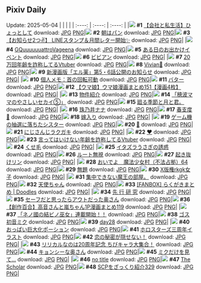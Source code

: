 ## Pixiv Daily
Update: 2025-05-04
|      |      |      |
| :----: | :----: | :----: |
|![](https://pixiv.microyu.workers.dev/c/240x480/img-master/img/2025/05/02/12/00/23/129937622_p0_master1200.jpg) **#1** [【会社と私生活】ひょっとして](https://www.pixiv.net/artworks/129937622) download: [JPG](https://pixiv.microyu.workers.dev/img-original/img/2025/05/02/12/00/23/129937622_p0.jpg) [PNG](https://pixiv.microyu.workers.dev/img-original/img/2025/05/02/12/00/23/129937622_p0.png)|![](https://pixiv.microyu.workers.dev/c/240x480/img-master/img/2025/05/02/07/30/03/129932832_p0_master1200.jpg) **#2** [朝はパン](https://www.pixiv.net/artworks/129932832) download: [JPG](https://pixiv.microyu.workers.dev/img-original/img/2025/05/02/07/30/03/129932832_p0.jpg) [PNG](https://pixiv.microyu.workers.dev/img-original/img/2025/05/02/07/30/03/129932832_p0.png)|![](https://pixiv.microyu.workers.dev/c/240x480/img-master/img/2025/05/02/19/57/34/129950108_p0_master1200.jpg) **#3** [【お知らせ2つ✌️】 LINEスタンプ＆月間レター開始✨](https://www.pixiv.net/artworks/129950108) download: [JPG](https://pixiv.microyu.workers.dev/img-original/img/2025/05/02/19/57/34/129950108_p0.jpg) [PNG](https://pixiv.microyu.workers.dev/img-original/img/2025/05/02/19/57/34/129950108_p0.png)|
|![](https://pixiv.microyu.workers.dev/c/240x480/img-master/img/2025/05/03/15/14/12/129923113_p0_master1200.jpg) **#4** [GQuuuuuuattroVageena](https://www.pixiv.net/artworks/129923113) download: [JPG](https://pixiv.microyu.workers.dev/img-original/img/2025/05/03/15/14/12/129923113_p0.jpg) [PNG](https://pixiv.microyu.workers.dev/img-original/img/2025/05/03/15/14/12/129923113_p0.png)|![](https://pixiv.microyu.workers.dev/c/240x480/img-master/img/2025/05/03/00/01/18/129960918_p0_master1200.jpg) **#5** [ある日のお出かけイベント](https://www.pixiv.net/artworks/129960918) download: [JPG](https://pixiv.microyu.workers.dev/img-original/img/2025/05/03/00/01/18/129960918_p0.jpg) [PNG](https://pixiv.microyu.workers.dev/img-original/img/2025/05/03/00/01/18/129960918_p0.png)|![](https://pixiv.microyu.workers.dev/c/240x480/img-master/img/2025/05/02/00/00/07/129922990_p0_master1200.jpg) **#6** [ビビアン](https://www.pixiv.net/artworks/129922990) download: [JPG](https://pixiv.microyu.workers.dev/img-original/img/2025/05/02/00/00/07/129922990_p0.jpg) [PNG](https://pixiv.microyu.workers.dev/img-original/img/2025/05/02/00/00/07/129922990_p0.png)|
|![](https://pixiv.microyu.workers.dev/c/240x480/img-master/img/2025/05/02/21/06/20/129953189_p0_master1200.jpg) **#7** [20万回年齢を詐称してるVtuber](https://www.pixiv.net/artworks/129953189) download: [JPG](https://pixiv.microyu.workers.dev/img-original/img/2025/05/02/21/06/20/129953189_p0.jpg) [PNG](https://pixiv.microyu.workers.dev/img-original/img/2025/05/02/21/06/20/129953189_p0.png)|![](https://pixiv.microyu.workers.dev/c/240x480/img-master/img/2025/05/02/17/10/28/129944495_p0_master1200.jpg) **#8** [Vivian🫧](https://www.pixiv.net/artworks/129944495) download: [JPG](https://pixiv.microyu.workers.dev/img-original/img/2025/05/02/17/10/28/129944495_p0.jpg) [PNG](https://pixiv.microyu.workers.dev/img-original/img/2025/05/02/17/10/28/129944495_p0.png)|![](https://pixiv.microyu.workers.dev/c/240x480/img-master/img/2025/05/02/16/46/40/129943841_p0_master1200.jpg) **#9** [新漫画版「エル薬」第5・6話公開のお知らせ](https://www.pixiv.net/artworks/129943841) download: [JPG](https://pixiv.microyu.workers.dev/img-original/img/2025/05/02/16/46/40/129943841_p0.jpg) [PNG](https://pixiv.microyu.workers.dev/img-original/img/2025/05/02/16/46/40/129943841_p0.png)|
|![](https://pixiv.microyu.workers.dev/c/240x480/img-master/img/2025/05/03/06/00/08/129969321_p0_master1200.jpg) **#10** [個人メモ：首の回転可動](https://www.pixiv.net/artworks/129969321) download: [JPG](https://pixiv.microyu.workers.dev/img-original/img/2025/05/03/06/00/08/129969321_p0.jpg) [PNG](https://pixiv.microyu.workers.dev/img-original/img/2025/05/03/06/00/08/129969321_p0.png)|![](https://pixiv.microyu.workers.dev/c/240x480/img-master/img/2025/05/02/20/30/03/129951528_p0_master1200.jpg) **#11** [バター](https://www.pixiv.net/artworks/129951528) download: [JPG](https://pixiv.microyu.workers.dev/img-original/img/2025/05/02/20/30/03/129951528_p0.jpg) [PNG](https://pixiv.microyu.workers.dev/img-original/img/2025/05/02/20/30/03/129951528_p0.png)|![](https://pixiv.microyu.workers.dev/c/240x480/img-master/img/2025/05/02/00/00/39/129923182_p0_master1200.jpg) **#12** [【ウマ娘】ウマ娘漫画まとめ151【漫画4枚】](https://www.pixiv.net/artworks/129923182) download: [JPG](https://pixiv.microyu.workers.dev/img-original/img/2025/05/02/00/00/39/129923182_p0.jpg) [PNG](https://pixiv.microyu.workers.dev/img-original/img/2025/05/02/00/00/39/129923182_p0.png)|
|![](https://pixiv.microyu.workers.dev/c/240x480/img-master/img/2025/05/03/10/40/33/129974467_p0_master1200.jpg) **#13** [物件紹介](https://www.pixiv.net/artworks/129974467) download: [JPG](https://pixiv.microyu.workers.dev/img-original/img/2025/05/03/10/40/33/129974467_p0.jpg) [PNG](https://pixiv.microyu.workers.dev/img-original/img/2025/05/03/10/40/33/129974467_p0.png)|![](https://pixiv.microyu.workers.dev/c/240x480/img-master/img/2025/05/03/12/13/42/129976871_p0_master1200.jpg) **#14** [「穂波ママのやさしいセカイ⑤」](https://www.pixiv.net/artworks/129976871) download: [JPG](https://pixiv.microyu.workers.dev/img-original/img/2025/05/03/12/13/42/129976871_p0.jpg) [PNG](https://pixiv.microyu.workers.dev/img-original/img/2025/05/03/12/13/42/129976871_p0.png)|![](https://pixiv.microyu.workers.dev/c/240x480/img-master/img/2025/05/02/19/09/58/129948499_p0_master1200.jpg) **#15** [廻る季節と月と君。](https://www.pixiv.net/artworks/129948499) download: [JPG](https://pixiv.microyu.workers.dev/img-original/img/2025/05/02/19/09/58/129948499_p0.jpg) [PNG](https://pixiv.microyu.workers.dev/img-original/img/2025/05/02/19/09/58/129948499_p0.png)|
|![](https://pixiv.microyu.workers.dev/c/240x480/img-master/img/2025/05/02/00/00/03/129922952_p0_master1200.jpg) **#16** [珠乃井ナナ](https://www.pixiv.net/artworks/129922952) download: [JPG](https://pixiv.microyu.workers.dev/img-original/img/2025/05/02/00/00/03/129922952_p0.jpg) [PNG](https://pixiv.microyu.workers.dev/img-original/img/2025/05/02/00/00/03/129922952_p0.png)|![](https://pixiv.microyu.workers.dev/c/240x480/img-master/img/2025/05/02/01/30/17/129926756_p0_master1200.jpg) **#17** [春支度🌷](https://www.pixiv.net/artworks/129926756) download: [JPG](https://pixiv.microyu.workers.dev/img-original/img/2025/05/02/01/30/17/129926756_p0.jpg) [PNG](https://pixiv.microyu.workers.dev/img-original/img/2025/05/02/01/30/17/129926756_p0.png)|![](https://pixiv.microyu.workers.dev/c/240x480/img-master/img/2025/05/02/07/04/08/129932389_p0_master1200.jpg) **#18** [嫁入り](https://www.pixiv.net/artworks/129932389) download: [JPG](https://pixiv.microyu.workers.dev/img-original/img/2025/05/02/07/04/08/129932389_p0.jpg) [PNG](https://pixiv.microyu.workers.dev/img-original/img/2025/05/02/07/04/08/129932389_p0.png)|
|![](https://pixiv.microyu.workers.dev/c/240x480/img-master/img/2025/05/03/21/12/21/129992931_p0_master1200.jpg) **#19** [ゲーム機の抽選に落ちたシスター](https://www.pixiv.net/artworks/129992931) download: [JPG](https://pixiv.microyu.workers.dev/img-original/img/2025/05/03/21/12/21/129992931_p0.jpg) [PNG](https://pixiv.microyu.workers.dev/img-original/img/2025/05/03/21/12/21/129992931_p0.png)|![](https://pixiv.microyu.workers.dev/c/240x480/img-master/img/2025/05/02/16/34/57/129943579_p0_master1200.jpg) **#20** [🐰](https://www.pixiv.net/artworks/129943579) download: [JPG](https://pixiv.microyu.workers.dev/img-original/img/2025/05/02/16/34/57/129943579_p0.jpg) [PNG](https://pixiv.microyu.workers.dev/img-original/img/2025/05/02/16/34/57/129943579_p0.png)|![](https://pixiv.microyu.workers.dev/c/240x480/img-master/img/2025/05/02/00/11/06/129923870_p0_master1200.jpg) **#21** [にじさんじラクガキ](https://www.pixiv.net/artworks/129923870) download: [JPG](https://pixiv.microyu.workers.dev/img-original/img/2025/05/02/00/11/06/129923870_p0.jpg) [PNG](https://pixiv.microyu.workers.dev/img-original/img/2025/05/02/00/11/06/129923870_p0.png)|
|![](https://pixiv.microyu.workers.dev/c/240x480/img-master/img/2025/05/02/00/00/01/129922934_p0_master1200.jpg) **#22** [♥](https://www.pixiv.net/artworks/129922934) download: [JPG](https://pixiv.microyu.workers.dev/img-original/img/2025/05/02/00/00/01/129922934_p0.jpg) [PNG](https://pixiv.microyu.workers.dev/img-original/img/2025/05/02/00/00/01/129922934_p0.png)|![](https://pixiv.microyu.workers.dev/c/240x480/img-master/img/2025/05/03/21/05/00/129992656_p0_master1200.jpg) **#23** [言ってはいけない年齢を詐称してるVtuber](https://www.pixiv.net/artworks/129992656) download: [JPG](https://pixiv.microyu.workers.dev/img-original/img/2025/05/03/21/05/00/129992656_p0.jpg) [PNG](https://pixiv.microyu.workers.dev/img-original/img/2025/05/03/21/05/00/129992656_p0.png)|![](https://pixiv.microyu.workers.dev/c/240x480/img-master/img/2025/05/02/00/00/27/129923126_p0_master1200.jpg) **#24** [くせ毛](https://www.pixiv.net/artworks/129923126) download: [JPG](https://pixiv.microyu.workers.dev/img-original/img/2025/05/02/00/00/27/129923126_p0.jpg) [PNG](https://pixiv.microyu.workers.dev/img-original/img/2025/05/02/00/00/27/129923126_p0.png)|
|![](https://pixiv.microyu.workers.dev/c/240x480/img-master/img/2025/05/03/00/00/18/129960646_p0_master1200.jpg) **#25** [イタズラうさぎの誘惑](https://www.pixiv.net/artworks/129960646) download: [JPG](https://pixiv.microyu.workers.dev/img-original/img/2025/05/03/00/00/18/129960646_p0.jpg) [PNG](https://pixiv.microyu.workers.dev/img-original/img/2025/05/03/00/00/18/129960646_p0.png)|![](https://pixiv.microyu.workers.dev/c/240x480/img-master/img/2025/05/02/13/38/48/129939761_p0_master1200.jpg) **#26** [ルート無視](https://www.pixiv.net/artworks/129939761) download: [JPG](https://pixiv.microyu.workers.dev/img-original/img/2025/05/02/13/38/48/129939761_p0.jpg) [PNG](https://pixiv.microyu.workers.dev/img-original/img/2025/05/02/13/38/48/129939761_p0.png)|![](https://pixiv.microyu.workers.dev/c/240x480/img-master/img/2025/05/02/00/00/09/129923018_p0_master1200.jpg) **#27** [起き抜けリン](https://www.pixiv.net/artworks/129923018) download: [JPG](https://pixiv.microyu.workers.dev/img-original/img/2025/05/02/00/00/09/129923018_p0.jpg) [PNG](https://pixiv.microyu.workers.dev/img-original/img/2025/05/02/00/00/09/129923018_p0.png)|
|![](https://pixiv.microyu.workers.dev/c/240x480/img-master/img/2025/05/03/12/28/00/129977170_p0_master1200.jpg) **#28** [おいでよ　魔法少女村（不法占拠）64](https://www.pixiv.net/artworks/129977170) download: [JPG](https://pixiv.microyu.workers.dev/img-original/img/2025/05/03/12/28/00/129977170_p0.jpg) [PNG](https://pixiv.microyu.workers.dev/img-original/img/2025/05/03/12/28/00/129977170_p0.png)|![](https://pixiv.microyu.workers.dev/c/240x480/img-master/img/2025/05/02/22/06/05/129955713_p0_master1200.jpg) **#29** [無題](https://www.pixiv.net/artworks/129955713) download: [JPG](https://pixiv.microyu.workers.dev/img-original/img/2025/05/02/22/06/05/129955713_p0.jpg) [PNG](https://pixiv.microyu.workers.dev/img-original/img/2025/05/02/22/06/05/129955713_p0.png)|![](https://pixiv.microyu.workers.dev/c/240x480/img-master/img/2025/05/02/11/25/38/129925146_p0_master1200.jpg) **#30** [X版権rkgk女子](https://www.pixiv.net/artworks/129925146) download: [JPG](https://pixiv.microyu.workers.dev/img-original/img/2025/05/02/11/25/38/129925146_p0.jpg) [PNG](https://pixiv.microyu.workers.dev/img-original/img/2025/05/02/11/25/38/129925146_p0.png)|
|![](https://pixiv.microyu.workers.dev/c/240x480/img-master/img/2025/05/03/15/52/56/129982180_p0_master1200.jpg) **#31** [集中できない魔王の部屋。](https://www.pixiv.net/artworks/129982180) download: [JPG](https://pixiv.microyu.workers.dev/img-original/img/2025/05/03/15/52/56/129982180_p0.jpg) [PNG](https://pixiv.microyu.workers.dev/img-original/img/2025/05/03/15/52/56/129982180_p0.png)|![](https://pixiv.microyu.workers.dev/c/240x480/img-master/img/2025/05/02/02/05/44/129927633_p0_master1200.jpg) **#32** [天使ちゃん](https://www.pixiv.net/artworks/129927633) download: [JPG](https://pixiv.microyu.workers.dev/img-original/img/2025/05/02/02/05/44/129927633_p0.jpg) [PNG](https://pixiv.microyu.workers.dev/img-original/img/2025/05/02/02/05/44/129927633_p0.png)|![](https://pixiv.microyu.workers.dev/c/240x480/img-master/img/2025/05/02/02/17/29/129927930_p0_master1200.jpg) **#33** [[FANBOX] らくがきまとめ | Doodles](https://www.pixiv.net/artworks/129927930) download: [JPG](https://pixiv.microyu.workers.dev/img-original/img/2025/05/02/02/17/29/129927930_p0.jpg) [PNG](https://pixiv.microyu.workers.dev/img-original/img/2025/05/02/02/17/29/129927930_p0.png)|
|![](https://pixiv.microyu.workers.dev/c/240x480/img-master/img/2025/05/03/12/05/53/129976679_p0_master1200.jpg) **#34** [先 行 研 究](https://www.pixiv.net/artworks/129976679) download: [JPG](https://pixiv.microyu.workers.dev/img-original/img/2025/05/03/12/05/53/129976679_p0.jpg) [PNG](https://pixiv.microyu.workers.dev/img-original/img/2025/05/03/12/05/53/129976679_p0.png)|![](https://pixiv.microyu.workers.dev/c/240x480/img-master/img/2025/05/02/00/03/43/129923506_p0_master1200.jpg) **#35** [セーフだと思ったらアウトだった奥さん](https://www.pixiv.net/artworks/129923506) download: [JPG](https://pixiv.microyu.workers.dev/img-original/img/2025/05/02/00/03/43/129923506_p0.jpg) [PNG](https://pixiv.microyu.workers.dev/img-original/img/2025/05/02/00/03/43/129923506_p0.png)|![](https://pixiv.microyu.workers.dev/c/240x480/img-master/img/2025/05/03/00/01/12/129960905_p0_master1200.jpg) **#36** [【創作百合】高音さんと嵐ちゃん1P漫画まとめ119](https://www.pixiv.net/artworks/129960905) download: [JPG](https://pixiv.microyu.workers.dev/img-original/img/2025/05/03/00/01/12/129960905_p0.jpg) [PNG](https://pixiv.microyu.workers.dev/img-original/img/2025/05/03/00/01/12/129960905_p0.png)|
|![](https://pixiv.microyu.workers.dev/c/240x480/img-master/img/2025/05/02/13/38/28/129939754_p0_master1200.jpg) **#37** [「ネノ國の結ビノ巫女」連載開始！！](https://www.pixiv.net/artworks/129939754) download: [JPG](https://pixiv.microyu.workers.dev/img-original/img/2025/05/02/13/38/28/129939754_p0.jpg) [PNG](https://pixiv.microyu.workers.dev/img-original/img/2025/05/02/13/38/28/129939754_p0.png)|![](https://pixiv.microyu.workers.dev/c/240x480/img-master/img/2025/05/03/00/00/24/129960701_p0_master1200.jpg) **#38** [ゴス初音ミク](https://www.pixiv.net/artworks/129960701) download: [JPG](https://pixiv.microyu.workers.dev/img-original/img/2025/05/03/00/00/24/129960701_p0.jpg) [PNG](https://pixiv.microyu.workers.dev/img-original/img/2025/05/03/00/00/24/129960701_p0.png)|![](https://pixiv.microyu.workers.dev/c/240x480/img-master/img/2025/05/03/01/03/12/129963621_p0_master1200.jpg) **#39** [day28](https://www.pixiv.net/artworks/129963621) download: [JPG](https://pixiv.microyu.workers.dev/img-original/img/2025/05/03/01/03/12/129963621_p0.jpg) [PNG](https://pixiv.microyu.workers.dev/img-original/img/2025/05/03/01/03/12/129963621_p0.png)|
|![](https://pixiv.microyu.workers.dev/c/240x480/img-master/img/2025/05/02/00/00/19/129923088_p0_master1200.jpg) **#40** [おっぱい巨大化ポーション](https://www.pixiv.net/artworks/129923088) download: [JPG](https://pixiv.microyu.workers.dev/img-original/img/2025/05/02/00/00/19/129923088_p0.jpg) [PNG](https://pixiv.microyu.workers.dev/img-original/img/2025/05/02/00/00/19/129923088_p0.png)|![](https://pixiv.microyu.workers.dev/c/240x480/img-master/img/2025/05/03/00/00/40/129960794_p0_master1200.jpg) **#41** [ホロスターズ三周年イラスト](https://www.pixiv.net/artworks/129960794) download: [JPG](https://pixiv.microyu.workers.dev/img-original/img/2025/05/03/00/00/40/129960794_p0.jpg) [PNG](https://pixiv.microyu.workers.dev/img-original/img/2025/05/03/00/00/40/129960794_p0.png)|![](https://pixiv.microyu.workers.dev/c/240x480/img-master/img/2025/05/02/06/00/05/129931278_p0_master1200.jpg) **#42** [恋の秘密が隠せない！](https://www.pixiv.net/artworks/129931278) download: [JPG](https://pixiv.microyu.workers.dev/img-original/img/2025/05/02/06/00/05/129931278_p0.jpg) [PNG](https://pixiv.microyu.workers.dev/img-original/img/2025/05/02/06/00/05/129931278_p0.png)|
|![](https://pixiv.microyu.workers.dev/c/240x480/img-master/img/2025/05/02/00/02/04/129923382_p0_master1200.jpg) **#43** [リリカルなのは20周年記念 ちびキャラ大集合！](https://www.pixiv.net/artworks/129923382) download: [JPG](https://pixiv.microyu.workers.dev/img-original/img/2025/05/02/00/02/04/129923382_p0.jpg) [PNG](https://pixiv.microyu.workers.dev/img-original/img/2025/05/02/00/02/04/129923382_p0.png)|![](https://pixiv.microyu.workers.dev/c/240x480/img-master/img/2025/05/03/00/04/46/129961188_p0_master1200.jpg) **#44** [キョンシーな奥さん](https://www.pixiv.net/artworks/129961188) download: [JPG](https://pixiv.microyu.workers.dev/img-original/img/2025/05/03/00/04/46/129961188_p0.jpg) [PNG](https://pixiv.microyu.workers.dev/img-original/img/2025/05/03/00/04/46/129961188_p0.png)|![](https://pixiv.microyu.workers.dev/c/240x480/img-master/img/2025/05/02/06/30/02/129931777_p0_master1200.jpg) **#45** [ミクだけを見て...](https://www.pixiv.net/artworks/129931777) download: [JPG](https://pixiv.microyu.workers.dev/img-original/img/2025/05/02/06/30/02/129931777_p0.jpg) [PNG](https://pixiv.microyu.workers.dev/img-original/img/2025/05/02/06/30/02/129931777_p0.png)|
|![](https://pixiv.microyu.workers.dev/c/240x480/img-master/img/2025/05/02/08/21/22/129933720_p0_master1200.jpg) **#46** [no title](https://www.pixiv.net/artworks/129933720) download: [JPG](https://pixiv.microyu.workers.dev/img-original/img/2025/05/02/08/21/22/129933720_p0.jpg) [PNG](https://pixiv.microyu.workers.dev/img-original/img/2025/05/02/08/21/22/129933720_p0.png)|![](https://pixiv.microyu.workers.dev/c/240x480/img-master/img/2025/05/02/09/50/54/129935121_p0_master1200.jpg) **#47** [The Scholar](https://www.pixiv.net/artworks/129935121) download: [JPG](https://pixiv.microyu.workers.dev/img-original/img/2025/05/02/09/50/54/129935121_p0.jpg) [PNG](https://pixiv.microyu.workers.dev/img-original/img/2025/05/02/09/50/54/129935121_p0.png)|![](https://pixiv.microyu.workers.dev/c/240x480/img-master/img/2025/05/03/21/00/24/129992383_p0_master1200.jpg) **#48** [SCPをざっくり紹介329](https://www.pixiv.net/artworks/129992383) download: [JPG](https://pixiv.microyu.workers.dev/img-original/img/2025/05/03/21/00/24/129992383_p0.jpg) [PNG](https://pixiv.microyu.workers.dev/img-original/img/2025/05/03/21/00/24/129992383_p0.png)|

